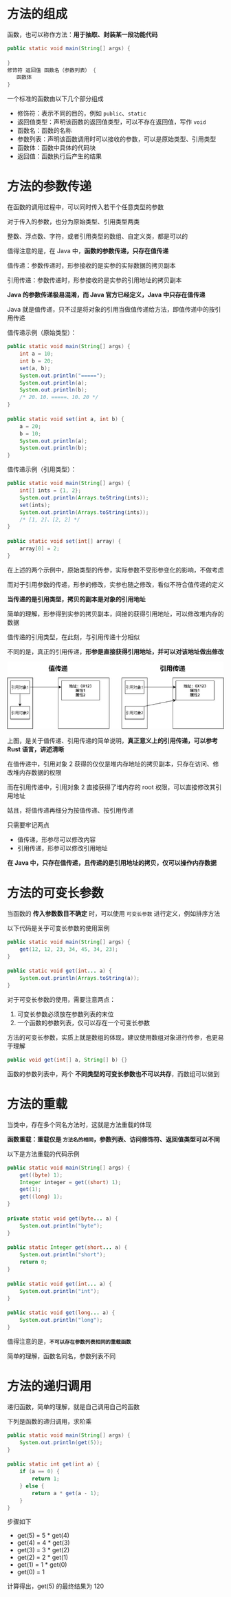 # 方法的组成

函数，也可以称作方法：**用于抽取、封装某一段功能代码**

```java
public static void main(String[] args) {
   
}
修饰符 返回值 函数名（参数列表） {
   函数体
}
```

一个标准的函数由以下几个部分组成

- 修饰符：表示不同的目的，例如 `public`、`static`
- 返回值类型：声明该函数的返回值类型，可以不存在返回值，写作 `void`
- 函数名：函数的名称
- 参数列表：声明该函数调用时可以接收的参数，可以是原始类型、引用类型
- 函数体：函数中具体的代码块
- 返回值：函数执行后产生的结果

# 方法的参数传递

在函数的调用过程中，可以同时传入若干个任意类型的参数

对于传入的参数，也分为原始类型、引用类型两类

整数、浮点数、字符，或者引用类型的数组、自定义类，都是可以的

值得注意的是，在 Java 中，**函数的参数传递，只存在值传递**

值传递：参数传递时，形参接收的是实参的实际数据的拷贝副本

引用传递：参数传递时，形参接收的是实参的引用地址的拷贝副本

**Java 的参数传递极易混淆，而 Java 官方已经定义，Java 中只存在值传递**

Java 就是值传递，只不过是将对象的引用当做值传递给方法，即值传递中的按引用传递

值传递示例（原始类型）：

```java
public static void main(String[] args) {
    int a = 10;
    int b = 20;
    set(a, b);
    System.out.println("=====");
    System.out.println(a);
    System.out.println(b);
    /* 20、10、=====、10、20 */
}

public static void set(int a, int b) {
    a = 20;
    b = 10;
    System.out.println(a);
    System.out.println(b);
}
```

值传递示例（引用类型）：

```java
public static void main(String[] args) {
    int[] ints = {1, 2};
    System.out.println(Arrays.toString(ints));
    set(ints);
    System.out.println(Arrays.toString(ints));
    /* [1, 2]、[2, 2] */
}

public static void set(int[] array) {
    array[0] = 2;
}
```

在上述的两个示例中，原始类型的传参，实际参数不受形参变化的影响，不做考虑

而对于引用参数的传递，形参的修改，实参也随之修改，看似不符合值传递的定义

**当传递的是引用类型，拷贝的副本是对象的引用地址**

简单的理解，形参得到实参的拷贝副本，间接的获得引用地址，可以修改堆内存的数据

值传递的引用类型，在此刻，与引用传递十分相似

不同的是，真正的引用传递，**形参是直接获得引用地址，并可以对该地址做出修改**

![参数传递](../styles/IMAGES/参数传递.jpg)

上图，是关于值传递、引用传递的简单说明，**真正意义上的引用传递，可以参考 Rust 语言，讲述清晰**

在值传递中，引用对象 2 获得的仅仅是堆内存地址的拷贝副本，只存在访问、修改堆内存数据的权限

而在引用传递中，引用对象 2 直接获得了堆内存的 root 权限，可以直接修改其引用地址

姑且，将值传递再细分为按值传递、按引用传递

只需要牢记两点

- 值传递，形参尽可以修改内容
- 引用传递，形参可以修改引用地址

**在 Java 中，只存在值传递，且传递的是引用地址的拷贝，仅可以操作内存数据**

# 方法的可变长参数

当函数的 **传入参数数目不确定** 时，可以使用 ` 可变长参数 ` 进行定义，例如排序方法

以下代码是关乎可变长参数的使用案例

```java
public static void main(String[] args) {
    get(12, 12, 23, 34, 45, 34, 23);
}

public static void get(int... a) {
    System.out.println(Arrays.toString(a));
}
```

对于可变长参数的使用，需要注意两点：

1. 可变长参数必须放在参数列表的末位
2. 一个函数的参数列表，仅可以存在一个可变长参数

方法的可变长参数，实质上就是数组的体现，建议使用数组对象进行传参，也更易于理解

```java
public void get(int[] a, String[] b) {}
```

函数的参数列表中，两个 **不同类型的可变长参数也不可以共存**，而数组可以做到

# 方法的重载

当类中，存在多个同名方法时，这就是方法重载的体现

**函数重载：重载仅是 ` 方法名的相同 `，参数列表、访问修饰符、返回值类型可以不同**

以下是方法重载的代码示例

```JAVA
public static void main(String[] args) {
    get((byte) 1);
    Integer integer = get((short) 1);
    get(1);
    get((long) 1);
}

private static void get(byte... a) {
    System.out.println("byte");
}

public static Integer get(short... a) {
    System.out.println("short");
    return 0;
}

public static void get(int... a) {
    System.out.println("int");
}

public static void get(long... a) {
    System.out.println("long");
}
```

值得注意的是，**` 不可以存在参数列表相同的重载函数 `**

简单的理解，函数名同名，参数列表不同

# 方法的递归调用

递归函数，简单的理解，就是自己调用自己的函数

下列是函数的递归调用，求阶乘

```JAVA
public static void main(String[] args) {
    System.out.println(get(5));
}

public static int get(int a) {
    if (a == 0) {
        return 1;
    } else {
        return a * get(a - 1);
    }
}
```

步骤如下

- get(5) = 5 * get(4)
- get(4) = 4 * get(3)
- get(3) = 3 * get(2)
- get(2) = 2 * get(1)
- get(1) = 1 * get(0)
- get(0) = 1

计算得出，get(5) 的最终结果为 120